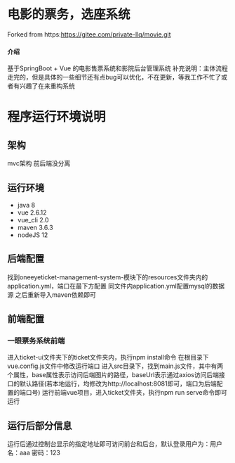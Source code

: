 # 电影的票务，选座系统
Forked from https:https://gitee.com/private-llq/movie.git

#### 介绍

基于SpringBoot + Vue 的电影售票系统和影院后台管理系统
补充说明：主体流程走完的，但是具体的一些细节还有点bug可以优化，不在更新，等我工作不忙了或者有兴趣了在来重构系统

# 程序运行环境说明

## 架构
mvc架构  前后端没分离

## 运行环境

- java 8
- vue 2.6.12
- vue_cli 2.0
- maven 3.6.3
- nodeJS 12

## 后端配置

找到oneeyeticket-management-system-模块下的resources文件夹内的application.yml，端口在最下方配置
同文件内application.yml配置mysql的数据源
之后重新导入maven依赖即可

## 前端配置


### 一眼票务系统前端


进入ticket-ui文件夹下的ticket文件夹内，执行npm install命令
在根目录下vue.config.js文件中修改运行端口
进入src目录下，找到main.js文件，其中有两个属性，base属性表示访问后端图片的路径，baseUrl表示通过axios访问后端接口的默认路径(若本地运行，均修改为http://localhost:8081即可，端口为后端配置的端口号)
运行前端vue项目，进入ticket文件夹，执行npm run serve命令即可运行


## 运行后部分信息
运行后通过控制台显示的指定地址即可访问前台和后台，默认登录用户为：用户名：aaa 密码：123


